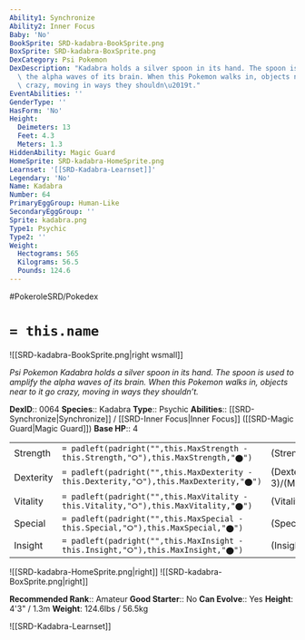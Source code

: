 ```yaml
---
Ability1: Synchronize
Ability2: Inner Focus
Baby: 'No'
BookSprite: SRD-kadabra-BookSprite.png
BoxSprite: SRD-kadabra-BoxSprite.png
DexCategory: Psi Pokemon
DexDescription: "Kadabra holds a silver spoon in its hand. The spoon is used to amplify\
  \ the alpha waves of its brain. When this Pokemon walks in, objects near to it go\
  \ crazy, moving in ways they shouldn\u2019t."
EventAbilities: ''
GenderType: ''
HasForm: 'No'
Height:
  Deimeters: 13
  Feet: 4.3
  Meters: 1.3
HiddenAbility: Magic Guard
HomeSprite: SRD-kadabra-HomeSprite.png
Learnset: '[[SRD-Kadabra-Learnset]]'
Legendary: 'No'
Name: Kadabra
Number: 64
PrimaryEggGroup: Human-Like
SecondaryEggGroup: ''
Sprite: kadabra.png
Type1: Psychic
Type2: ''
Weight:
  Hectograms: 565
  Kilograms: 56.5
  Pounds: 124.6
---
```


#PokeroleSRD/Pokedex

# `= this.name`

![[SRD-kadabra-BookSprite.png|right wsmall]]

*Psi Pokemon*
*Kadabra holds a silver spoon in its hand. The spoon is used to amplify the alpha waves of its brain. When this Pokemon walks in, objects near to it go crazy, moving in ways they shouldn’t.*

**DexID**:: 0064
**Species**:: Kadabra
**Type**:: Psychic
**Abilities**:: [[SRD-Synchronize|Synchronize]] / [[SRD-Inner Focus|Inner Focus]] ([[SRD-Magic Guard|Magic Guard]])
**Base HP**:: 4

|           |                                                                                        |                                          |
| --------- | -------------------------------------------------------------------------------------- | ---------------------------------------- |
| Strength  | `= padleft(padright("",this.MaxStrength - this.Strength,"⭘"),this.MaxStrength,"⬤")`    | (Strength::1)/(MaxStrength::3)   |
| Dexterity | `= padleft(padright("",this.MaxDexterity - this.Dexterity,"⭘"),this.MaxDexterity,"⬤")` | (Dexterity:: 3)/(MaxDexterity::6) |
| Vitality  | `= padleft(padright("",this.MaxVitality - this.Vitality,"⭘"),this.MaxVitality,"⬤")`    | (Vitality::1)/(MaxVitality::3)   |
| Special   | `= padleft(padright("",this.MaxSpecial - this.Special,"⭘"),this.MaxSpecial,"⬤")`       | (Special::3)/(MaxSpecial::7)     |
| Insight   | `= padleft(padright("",this.MaxInsight - this.Insight,"⭘"),this.MaxInsight,"⬤")`       | (Insight::2)/(MaxInsight::5)     |

![[SRD-kadabra-HomeSprite.png|right]]
![[SRD-kadabra-BoxSprite.png|right]]

**Recommended Rank**:: Amateur
**Good Starter**:: No
**Can Evolve**:: Yes
**Height**: 4'3" / 1.3m
**Weight**: 124.6lbs / 56.5kg

![[SRD-Kadabra-Learnset]]